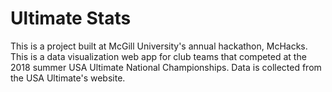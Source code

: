 # Ultimate Stats

This is a project built at McGill University's annual hackathon, McHacks. This is a data visualization web app for club teams that competed at the 2018 summer USA Ultimate National Championships. Data is collected from the USA Ultimate's website.

